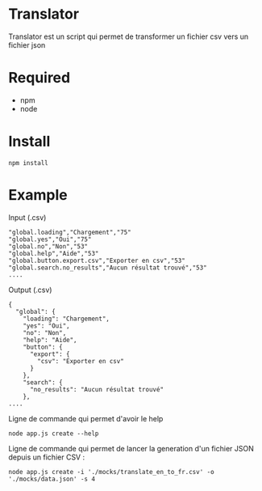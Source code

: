 Translator
============

Translator est un script qui permet de transformer un fichier csv vers un fichier json

# Required

- npm
- node

# Install

``` shell
npm install
```


# Example

Input (.csv)
````
"global.loading","Chargement","75"
"global.yes","Oui","75"
"global.no","Non","53"
"global.help","Aide","53"
"global.button.export.csv","Exporter en csv","53"
"global.search.no_results","Aucun résultat trouvé","53"
....
````

Output (.csv)
````
{
  "global": {
    "loading": "Chargement",
    "yes": "Oui",
    "no": "Non",
    "help": "Aide",
    "button": {
      "export": {
        "csv": "Exporter en csv"
      }
    },
    "search": {
      "no_results": "Aucun résultat trouvé"
    },
....
````


Ligne de commande qui permet d'avoir le help

````
node app.js create --help
````

Ligne de commande qui permet de lancer la generation d'un fichier JSON depuis un fichier CSV : 

````
node app.js create -i './mocks/translate_en_to_fr.csv' -o './mocks/data.json' -s 4
````